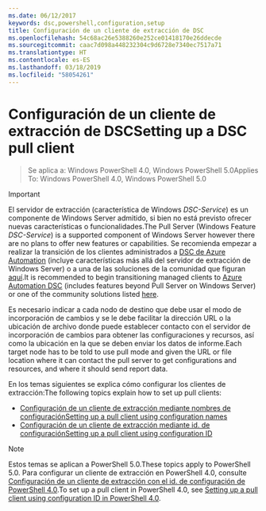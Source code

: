 ```yaml
---
ms.date: 06/12/2017
keywords: dsc,powershell,configuration,setup
title: Configuración de un cliente de extracción de DSC
ms.openlocfilehash: 54c68ac26e5388260e252ce01418170e26ddecde
ms.sourcegitcommit: caac7d098a448232304c9d6728e7340ec7517a71
ms.translationtype: HT
ms.contentlocale: es-ES
ms.lasthandoff: 03/18/2019
ms.locfileid: "58054261"
---
```

# <a name="setting-up-a-dsc-pull-client"></a><span data-ttu-id="13e6d-103">Configuración de un cliente de extracción de DSC</span><span class="sxs-lookup"><span data-stu-id="13e6d-103">Setting up a DSC pull client</span></span>

> <span data-ttu-id="13e6d-104">Se aplica a: Windows PowerShell 4.0, Windows PowerShell 5.0</span><span class="sxs-lookup"><span data-stu-id="13e6d-104">Applies To: Windows PowerShell 4.0, Windows PowerShell 5.0</span></span>

> [!IMPORTANT]
> <span data-ttu-id="13e6d-105">El servidor de extracción (característica de Windows *DSC-Service*) es un componente de Windows Server admitido, si bien no está previsto ofrecer nuevas características o funcionalidades.</span><span class="sxs-lookup"><span data-stu-id="13e6d-105">The Pull Server (Windows Feature *DSC-Service*) is a supported component of Windows Server however there are no plans to offer new features or capabilities.</span></span> <span data-ttu-id="13e6d-106">Se recomienda empezar a realizar la transición de los clientes administrados a [DSC de Azure Automation](/azure/automation/automation-dsc-getting-started) (incluye características más allá del servidor de extracción de Windows Server) o a una de las soluciones de la comunidad que figuran [aquí](pullserver.md#community-solutions-for-pull-service).</span><span class="sxs-lookup"><span data-stu-id="13e6d-106">It is recommended to begin transitioning managed clients to [Azure Automation DSC](/azure/automation/automation-dsc-getting-started) (includes features beyond Pull Server on Windows Server) or one of the community solutions listed [here](pullserver.md#community-solutions-for-pull-service).</span></span>

<span data-ttu-id="13e6d-107">Es necesario indicar a cada nodo de destino que debe usar el modo de incorporación de cambios y se le debe facilitar la dirección URL o la ubicación de archivo donde puede establecer contacto con el servidor de incorporación de cambios para obtener las configuraciones y recursos, así como la ubicación en la que se deben enviar los datos de informe.</span><span class="sxs-lookup"><span data-stu-id="13e6d-107">Each target node has to be told to use pull mode and given the URL or file location where it can contact the pull server to get configurations and resources, and where it should send report data.</span></span>

<span data-ttu-id="13e6d-108">En los temas siguientes se explica cómo configurar los clientes de extracción:</span><span class="sxs-lookup"><span data-stu-id="13e6d-108">The following topics explain how to set up pull clients:</span></span>

* [<span data-ttu-id="13e6d-109">Configuración de un cliente de extracción mediante nombres de configuración</span><span class="sxs-lookup"><span data-stu-id="13e6d-109">Setting up a pull client using configuration names</span></span>](pullClientConfigNames.md)
* [<span data-ttu-id="13e6d-110">Configuración de un cliente de extracción mediante id. de configuración</span><span class="sxs-lookup"><span data-stu-id="13e6d-110">Setting up a pull client using configuration ID</span></span>](pullClientConfigID.md)

> [!NOTE]
> <span data-ttu-id="13e6d-111">Estos temas se aplican a PowerShell 5.0.</span><span class="sxs-lookup"><span data-stu-id="13e6d-111">These topics apply to PowerShell 5.0.</span></span> <span data-ttu-id="13e6d-112">Para configurar un cliente de extracción en PowerShell 4.0, consulte [Configuración de un cliente de extracción con el id. de configuración de PowerShell 4.0](pullClientConfigID4.md).</span><span class="sxs-lookup"><span data-stu-id="13e6d-112">To set up a pull client in PowerShell 4.0, see [Setting up a pull client using configuration ID in PowerShell 4.0](pullClientConfigID4.md).</span></span>